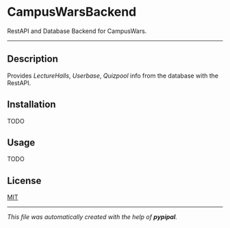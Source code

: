# CampusWarsBackend

RestAPI and Database Backend for CampusWars.

---

## Description

Provides *LectureHalls*, *Userbase*, *Quizpool* info from the database with the RestAPI.

## Installation

TODO

## Usage

TODO

## License

[MIT](https://choosealicense.com/licenses/mit/)

---

_This file was automatically created with the help of **pypipal**._